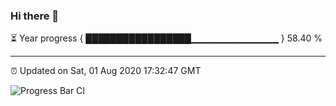 ### Hi there 👋

⏳ Year progress { █████████████████▁▁▁▁▁▁▁▁▁▁▁▁▁ } 58.40 %

---

⏰ Updated on Sat, 01 Aug 2020 17:32:47 GMT

![Progress Bar CI](https://github.com/liununu/liununu/workflows/Progress%20Bar%20CI/badge.svg)
